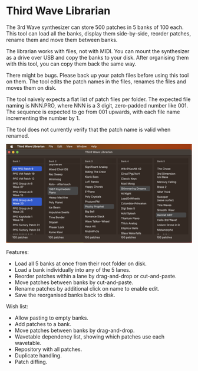 # Third Wave Librarian
The 3rd Wave synthesizer can store 500 patches in 5 banks of 100 each. This tool can load all the banks, display them side-by-side, reorder patches, rename them and move them between banks.

The librarian works with files, not with MIDI. You can mount the synthesizer as a drive over USB and copy the banks to your disk. After organising them with this tool, you can copy them back the same way.

There might be bugs. Please back up your patch files before using this tool on them. The tool edits the patch names in the files, renames the files and moves them on disk.

The tool naively expects a flat list of patch files per folder. The expected file naming is NNN.PRO, where NNN is a 3 digit, zero-padded number like 001. The sequence is expected to go from 001 upwards, with each file name incrementing the number by 1.

The tool does not currently verify that the patch name is valid when renamed.

![Screenshot](https://github.com/kimsand/ThirdWaveLibrarian/blob/4ec31972c4de5bd46d8416eadc4ad05abf123af7/images/ThirdWaveLibrarian.png)

Features:
* Load all 5 banks at once from their root folder on disk.
* Load a bank individually into any of the 5 lanes.
* Reorder patches within a lane by drag-and-drop or cut-and-paste.
* Move patches between banks by cut-and-paste.
* Rename patches by additional click on name to enable edit.
* Save the reorganised banks back to disk.

Wish list:
* Allow pasting to empty banks.
* Add patches to a bank.
* Move patches between banks by drag-and-drop.
* Wavetable dependency list, showing which patches use each wavetable.
* Repository with all patches.
* Duplicate handling.
* Patch diffing.
